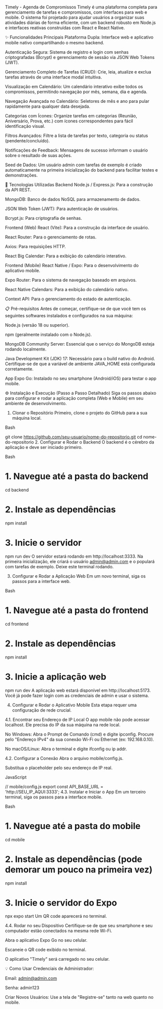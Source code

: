 Timely - Agenda de Compromissos
Timely é uma plataforma completa para gerenciamento de tarefas e compromissos, com interfaces para web e mobile. O sistema foi projetado para ajudar usuários a organizar suas atividades diárias de forma eficiente, com um backend robusto em Node.js e interfaces reativas construídas com React e React Native.

✨ Funcionalidades Principais
Plataforma Dupla: Interface web e aplicativo mobile nativo compartilhando o mesmo backend.

Autenticação Segura: Sistema de registro e login com senhas criptografadas (Bcrypt) e gerenciamento de sessão via JSON Web Tokens (JWT).

Gerenciamento Completo de Tarefas (CRUD): Crie, leia, atualize e exclua tarefas através de uma interface modal intuitiva.

Visualização em Calendário: Um calendário interativo exibe todos os compromissos, permitindo navegação por mês, semana, dia e agenda.

Navegação Avançada no Calendário: Seletores de mês e ano para pular rapidamente para qualquer data desejada.

Categorias com Ícones: Organize tarefas em categorias (Reunião, Aniversário, Prova, etc.) com ícones correspondentes para fácil identificação visual.

Filtros Avançados: Filtre a lista de tarefas por texto, categoria ou status (pendente/concluído).

Notificações de Feedback: Mensagens de sucesso informam o usuário sobre o resultado de suas ações.

Seed de Dados: Um usuário admin com tarefas de exemplo é criado automaticamente na primeira inicialização do backend para facilitar testes e demonstrações.

🚀 Tecnologias Utilizadas
Backend
Node.js / Express.js: Para a construção da API REST.

MongoDB: Banco de dados NoSQL para armazenamento de dados.

JSON Web Token (JWT): Para autenticação de usuários.

Bcrypt.js: Para criptografia de senhas.

Frontend (Web)
React (Vite): Para a construção da interface de usuário.

React Router: Para o gerenciamento de rotas.

Axios: Para requisições HTTP.

React Big Calendar: Para a exibição do calendário interativo.

Frontend (Mobile)
React Native / Expo: Para o desenvolvimento do aplicativo mobile.

Expo Router: Para o sistema de navegação baseado em arquivos.

React Native Calendars: Para a exibição do calendário nativo.

Context API: Para o gerenciamento do estado de autenticação.

📋 Pré-requisitos
Antes de começar, certifique-se de que você tem os seguintes softwares instalados e configurados na sua máquina:

Node.js (versão 18 ou superior).

npm (geralmente instalado com o Node.js).

MongoDB Community Server: Essencial que o serviço do MongoDB esteja rodando localmente.

Java Development Kit (JDK) 17: Necessário para o build nativo do Android. Certifique-se de que a variável de ambiente JAVA_HOME está configurada corretamente.

App Expo Go: Instalado no seu smartphone (Android/iOS) para testar o app mobile.

⚙️ Instalação e Execução (Passo a Passo Detalhado)
Siga os passos abaixo para configurar e rodar a aplicação completa (Web e Mobile) em seu ambiente de desenvolvimento.

1. Clonar o Repositório
Primeiro, clone o projeto do GitHub para a sua máquina local.

Bash

git clone https://github.com/seu-usuario/nome-do-repositorio.git
cd nome-do-repositorio
2. Configurar e Rodar o Backend
O backend é o cérebro da aplicação e deve ser iniciado primeiro.

Bash

# 1. Navegue até a pasta do backend
cd backend

# 2. Instale as dependências
npm install

# 3. Inicie o servidor
npm run dev
O servidor estará rodando em http://localhost:3333. Na primeira inicialização, ele criará o usuário admin@admin.com e o populará com tarefas de exemplo. Deixe este terminal rodando.

3. Configurar e Rodar a Aplicação Web
Em um novo terminal, siga os passos para a interface web.

Bash

# 1. Navegue até a pasta do frontend
cd frontend

# 2. Instale as dependências
npm install

# 3. Inicie a aplicação web
npm run dev
A aplicação web estará disponível em http://localhost:5173. Você já pode fazer login com as credenciais de admin e usar o sistema.

4. Configurar e Rodar o Aplicativo Mobile
Esta etapa requer uma configuração de rede crucial.

4.1. Encontrar seu Endereço de IP Local
O app mobile não pode acessar localhost. Ele precisa do IP da sua máquina na rede local.

No Windows: Abra o Prompt de Comando (cmd) e digite ipconfig. Procure pelo "Endereço IPv4" da sua conexão Wi-Fi ou Ethernet (ex: 192.168.0.10).

No macOS/Linux: Abra o terminal e digite ifconfig ou ip addr.

4.2. Configurar a Conexão
Abra o arquivo mobile/config.js.

Substitua o placeholder pelo seu endereço de IP real.

JavaScript

// mobile/config.js
export const API_BASE_URL = 'http://SEU_IP_AQUI:3333';
4.3. Instalar e Iniciar o App
Em um terceiro terminal, siga os passos para a interface mobile.

Bash

# 1. Navegue até a pasta do mobile
cd mobile

# 2. Instale as dependências (pode demorar um pouco na primeira vez)
npm install

# 3. Inicie o servidor do Expo
npx expo start
Um QR code aparecerá no terminal.

4.4. Rodar no seu Dispositivo
Certifique-se de que seu smartphone e seu computador estão conectados na mesma rede Wi-Fi.

Abra o aplicativo Expo Go no seu celular.

Escaneie o QR code exibido no terminal.

O aplicativo "Timely" será carregado no seu celular.

💡 Como Usar
Credenciais de Administrador:

Email: admin@admin.com

Senha: admin123

Criar Novos Usuários: Use a tela de "Registre-se" tanto na web quanto no mobile.